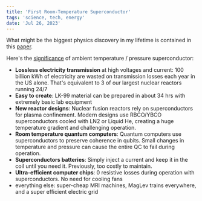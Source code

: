 ```yaml
---
title: 'First Room-Temperature Superconductor'
tags: 'science, tech, energy'
date: 'Jul 26, 2023'
---
```


What might be the biggest physics discovery in my lifetime is contained in this [paper](https://arxiv.org/abs/2307.12008).

Here's the [significance](https://twitter.com/alexkaplan0/status/1684044616528453633?s=20) of ambient temperature / pressure superconductor:

- **Lossless electricity transmission** at high voltages and current: 100 billion kWh of electricity are wasted on transmission losses each year in the US alone. That's equivalent to 3 of our largest nuclear reactors running 24/7
- **Easy to create**: LK-99 material can be prepared in about 34 hrs with extremely basic lab equipment
- **New reactor designs**: Nuclear fusion reactors rely on superconductors for plasma confinement. Modern designs use RBCO/YBCO superconductors cooled with LN2 or Liquid He, creating a huge temperature gradient and challenging operation.
- **Room temperature quantum computers**: Quantum computers use superconductors to preserve coherence in qubits. Small changes in temperature and pressure can cause the entire QC to fail during operation.
- **Superconductors batteries**: Simply inject a current and keep it in the coil until you need it. Previously, too costly to maintain.
- **Ultra-efficient computer chips**: 0 resistive losses during operation with superconductors. No need for cooling fans
- everything else: super-cheap MRI machines, MagLev trains everywhere, and a super efficient electric grid

